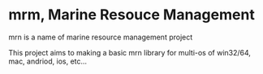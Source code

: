 # mrm, Marine Resouce Management
mrn is a name of marine resource management project

This project aims to making a basic mrn library for multi-os of win32/64, mac, andriod, ios, etc...
